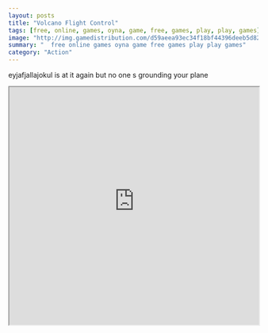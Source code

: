 ```yaml
---
layout: posts
title: "Volcano Flight Control"
tags: [free, online, games, oyna, game, free, games, play, play, games]
image: "http://img.gamedistribution.com/d59aeea93ec34f18bf44396deeb5d821.jpg"
summary: "  free online games oyna game free games play play games"
category: "Action"
---
```


eyjafjallajokul is at it again but no one s grounding your plane

<iframe width="100%" height="480px;" src="http://flash.gamedistribution.com?game=d59aeea93ec34f18bf44396deeb5d821"></iframe>